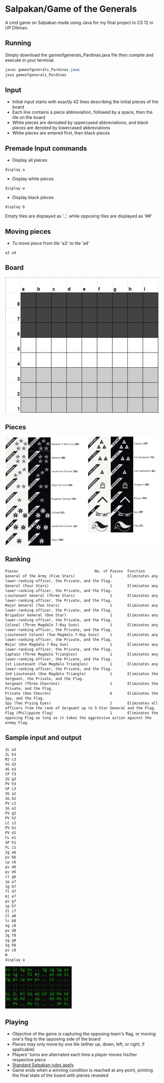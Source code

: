 # Salpakan/Game of the Generals
A cmd game on Salpakan made using Java for my final project in CS 12 in UP Diliman.
## Running
Simply download the gameofgenerals_Pardinas.java file then compile and execute in your terminal.
```java
javac gameofgenerals_Pardinas.java
java gameofgenerals_Pardinas
```
## Input
- Initial input starts with exactly 42 lines describing the initial pieces of the board
- Each line contains a piece abbreviation, followed by a space, then the tile on the board
- White pieces are denoated by uppercased abbreviations, and black pieces are denoted by lowercased abbreviations
- White pieces are entered first, then black pieces
## Premade Input commands
- Display all pieces
```
display a
```
- Display white pieces
```
display w
```
- Display black pieces
```
display b
```
Empty tiles are displayed as '..', while opposing tiles are displayed as '##'
## Moving pieces
 - To move piece from tile 'a3' to tile 'a4'
 ```
 a3 a4
 ```
## Board
![alt text](https://github.com/miguelpardinas/Game-of-the-Generals/blob/master/board.png)
## Pieces
![alt text](https://github.com/miguelpardinas/Game-of-the-Generals/blob/master/pieces.png)
## Ranking
```
Pieces                                   No. of Pieces  Function
General of the Army (Five Stars)                1       Eliminates any lower-ranking officer, the Private, and the Flag.
General (Four Stars)                            1       Eliminates any lower-ranking officer, the Private, and the Flag.
Lieutenant General (Three Stars)                1       Eliminates any lower-ranking officer, the Private, and the Flag.
Major General (Two Stars)                       1       Eliminates any lower-ranking officer, the Private, and the Flag.
Brigadier General (One Star)                    1       Eliminates any lower-ranking officer, the Private, and the Flag.
Colonel (Three Magdalo 7-Ray Suns)              1       Eliminates any lower-ranking officer, the Private, and the Flag.
Lieutenant Colonel (Two Magdalo 7-Ray Suns)     1       Eliminates any lower-ranking officer, the Private, and the Flag.
Major (One Magdalo 7-Ray Sun)                   1       Eliminates any lower-ranking officer, the Private, and the Flag.
Captain (Three Magdalo Triangles)               1       Eliminates any lower-ranking officer, the Private, and the Flag.
1st Lieutenant (Two Magdalo Triangles)          1       Eliminates any lower-ranking officer, the Private, and the Flag.
2nd Lieutenant (One Magdalo Triangle)           1       Eliminates the Sergeant, the Private, and the Flag.
Sergeant (Three Chevrons)                       1       Eliminates the Private, and the Flag.
Private (One Chevron)                           6       Eliminates the Spy, and the Flag.
Spy (Two Prying Eyes)                           2       Eliminates all officers from the rank of Sergeant up to 5-Star General and the Flag.
Flag (Philippine Flag)                          1       Eliminates the opposing Flag as long as it takes the aggressive action against the enemy Flag.
```
## Sample input and output
```
1L a3
2L b3
MJ c3
5G d3
4G e3
CP f3
2G g3
PV h3
SP i3
3G a2
SG b2
PV c2
1G e2
PV g2
PV h2
LC i2
PV b1
PV d1
CL e1
SP h1
FL i1
2g a6
pv b6
cp c6
pv d6
pv e6
cl g6
sp a7
1g b7
fl d7
mj e7
pv g7
sp h7
2l i7
1l a8
lc b8
4g c8
pv d8
3g f8
sg g8
5g h8
pv i8
W
display a
```
![alt text](https://github.com/miguelpardinas/Game-of-the-Generals/blob/master/display_all.png)
## Playing
- Objective of the game is capturing the opposing team's flag, or moving one's flag to the opposing side of the board
- Pieces may only move by one tile (either up, down, left, or right, if applicable)
- Players' turns are alternated each time a player moves his/her respective piece
- [Standard Salpakan rules apply](http://www.geekyhobbies.com/game-of-the-generals-aka-salpakan-review-and-rules/)
- Game ends when a winning condition is reached at any point, printing the final state of the board with pieces revealed
